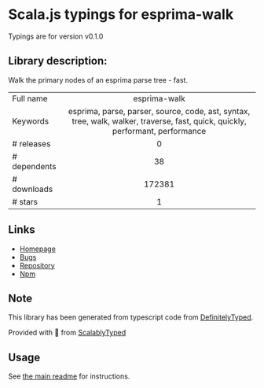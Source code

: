 
# Scala.js typings for esprima-walk

Typings are for version v0.1.0

## Library description:
Walk the primary nodes of an esprima parse tree - fast.

|                    |                 |
| ------------------ | :-------------: |
| Full name          | esprima-walk |
| Keywords           | esprima, parse, parser, source, code, ast, syntax, tree, walk, walker, traverse, fast, quick, quickly, performant, performance |
| # releases         | 0 |
| # dependents       | 38 |
| # downloads        | 172381 |
| # stars            | 1 |

## Links
- [Homepage](https://github.com/jrajav/esprima-walk)
- [Bugs](https://github.com/jrajav/esprima-walk/issues)
- [Repository](https://github.com/jrajav/esprima-walk)
- [Npm](https://www.npmjs.com/package/esprima-walk)
    


## Note
This library has been generated from typescript code from [DefinitelyTyped](https://definitelytyped.org).

Provided with :purple_heart: from [ScalablyTyped](https://github.com/oyvindberg/ScalablyTyped)

## Usage
See [the main readme](../../readme.md) for instructions.


